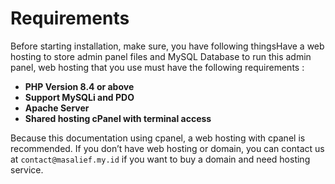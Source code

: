 # Requirements

Before starting installation, make sure, you have following thingsHave a web hosting to store admin panel files and MySQL Database to run this admin panel, web hosting that you use must have the following requirements :

* **PHP Version 8.4 or above**
* **Support MySQLi and PDO**
* **Apache Server**
* **Shared hosting cPanel with terminal access**

Because this documentation using cpanel, a web hosting with cpanel is recommended. If you don’t have web hosting or domain, you can contact us at `contact@masalief.my.id` if you want to buy a domain and need hosting service.
